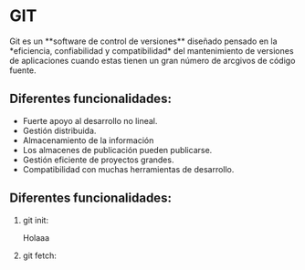 # GIT
<p> Git es un **software de control de versiones** diseñado pensado en la *eficiencia, confiabilidad y compatibilidad* del mantenimiento de versiones de aplicaciones cuando estas tienen un gran número de arcgivos de código fuente.</p>

## Diferentes funcionalidades:
- Fuerte apoyo al desarrollo no lineal.
- Gestión distribuida.
- Almacenamiento de la información
- Los almacenes de publicación pueden publicarse.
- Gestión eficiente de proyectos grandes.
- Compatibilidad con muchas herramientas de desarrollo.

## Diferentes funcionalidades:
1. git init:
   <p>Holaaa</p>
2. git fetch:

